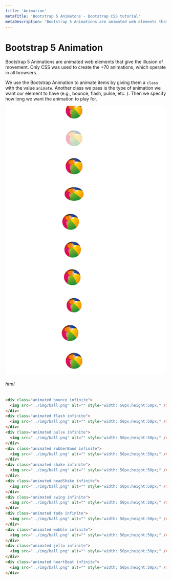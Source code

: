 ```yaml
---
title: 'Animation'
metaTitle: 'Bootstrap 5 Animatons - Bootstrap CSS tutorial'
metaDescription: 'Bootstrap 5 Animations are animated web elements that give the illusion of movement.'
---
```


# Bootstrap 5 Animation

Bootstrap 5 Animations are animated web elements that give the illusion of movement. Only CSS was used to create the +70 animations, which operate in all browsers.

We use the Bootstrap Animation to animate items by giving them a `class` with the value `animate`. Another class we pass is the type of animation we want our element to have (e.g., bounce, flash, pulse, etc. ). Then we specify how long we want the animation to play for.

![Bootstrap Animations](./images/animation.gif)

###### html

```html
<div class="animated bounce infinite">
  <img src="../img/ball.png" alt="" style="width: 50px;height:50px;" />z
</div>
<div class="animated flash infinite">
  <img src="../img/ball.png" alt="" style="width: 50px;height:50px;" />
</div>
<div class="animated pulse infinite">
  <img src="../img/ball.png" alt="" style="width: 50px;height:50px;" />
</div>
<div class="animated rubberBand infinite">
  <img src="../img/ball.png" alt="" style="width: 50px;height:50px;" />
</div>
<div class="animated shake infinite">
  <img src="../img/ball.png" alt="" style="width: 50px;height:50px;" />
</div>
<div class="animated headShake infinite">
  <img src="../img/ball.png" alt="" style="width: 50px;height:50px;" />
</div>
<div class="animated swing infinite">
  <img src="../img/ball.png" alt="" style="width: 50px;height:50px;" />
</div>
<div class="animated tada infinite">
  <img src="../img/ball.png" alt="" style="width: 50px;height:50px;" />
</div>
<div class="animated wobble infinite">
  <img src="../img/ball.png" alt="" style="width: 50px;height:50px;" />
</div>
<div class="animated jello infinite">
  <img src="../img/ball.png" alt="" style="width: 50px;height:50px;" />
</div>
<div class="animated heartBeat infinite">
  <img src="../img/ball.png" alt="" style="width: 50px;height:50px;" />
</div>
```
